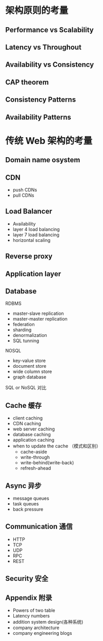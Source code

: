 
# 架构原则的考量

## Performance vs Scalability

## Latency vs Throughout

## Availability vs Consistency

## CAP theorem

## Consistency Patterns

## Availability Patterns



# 传统 Web 架构的考量

## Domain name osystem

## CDN

- push CDNs
- pull CDNs

## Load Balancer

- Availability 
- layer 4 load balancing
- layer 7 load balancing
- horizontal scaling

## Reverse proxy 

## Application layer

## Database

RDBMS

- master-slave replication
- master-master replication
- federation
- sharding
- denormalization
- SQL tunning

NOSQL

- key-value store
- document store
- wide column store
- graph database

SQL or NoSQL 对比


## Cache 缓存

- client caching
- CDN caching
- web server caching
- database caching
- application caching
- when to update the cache （模式和区别）
	- cache-aside
	- write-through
	- write-behind(write-back)
	- refresh-ahead

## Async 异步

- message queues
- task queues
- back pressure

## Communication 通信

- HTTP
- TCP
- UDP
- RPC
- REST


## Security 安全

## Appendix 附录

- Powers of two table
- Latency numbers
- addition system design(各种系统)
- company architecture
- company engineering blogs



